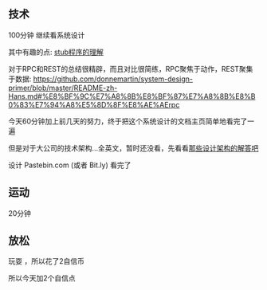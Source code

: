 ## 技术
100分钟
继续看系统设计

其中有趣的点: [stub程序的理解](https://www.zhihu.com/question/24844900)

对于RPC和REST的总结很精辟，而且对比很简练，RPC聚焦于动作，REST聚集于数据: 
https://github.com/donnemartin/system-design-primer/blob/master/README-zh-Hans.md#%E8%BF%9C%E7%A8%8B%E8%BF%87%E7%A8%8B%E8%B0%83%E7%94%A8%E5%8D%8F%E8%AE%AErpc

今天60分钟加上前几天的努力，终于把这个系统设计的文档主页简单地看完了一遍

但是对于大公司的技术架构...全英文，暂时还没看，先看看[那些设计架构的解答吧](https://github.com/donnemartin/system-design-primer/blob/master/README-zh-Hans.md#%E7%B3%BB%E7%BB%9F%E8%AE%BE%E8%AE%A1%E7%9A%84%E9%9D%A2%E8%AF%95%E9%A2%98%E5%92%8C%E8%A7%A3%E7%AD%94)

设计 Pastebin.com (或者 Bit.ly) 看完了

## 运动
20分钟

## 放松
玩耍 ，所以花了2自信币

所以今天加2个自信点
